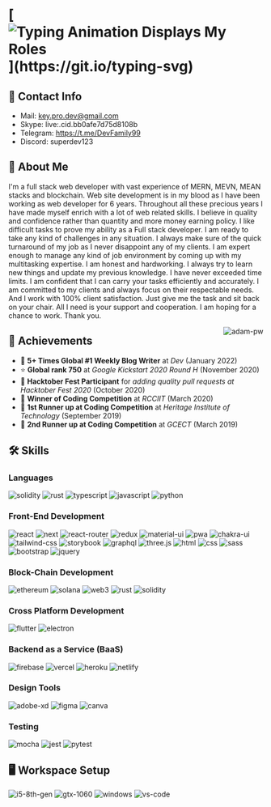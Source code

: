 # [![Typing Animation Displays My Roles](https://readme-typing-svg.herokuapp.com?color=%2336BCF7&lines=Hello+I'm+Full-Stack+Developer;Welcome+to+my+Github+profile;)](https://git.io/typing-svg)

## 📩 Contact Info
- Mail: key.pro.dev@gmail.com
- Skype: live:.cid.bb0afe7d75d8108b
- Telegram: https://t.me/DevFamily99
- Discord: superdev123

## 🚀 About Me

I'm a full stack web developer with vast experience of MERN, MEVN, MEAN stacks and blockchain. Web site development is in my blood as I have been working as web developer for 6 years. Throughout all these precious years I have made myself enrich with a lot of web related skills. I believe in quality and confidence rather than quantity and more money earning policy. I like difficult tasks to prove my ability as a Full stack developer. I am ready to take any kind of challenges in any situation. I always make sure of the quick turnaround of my job as I never disappoint any of my clients. I am expert enough to manage any kind of job environment by coming up with my multitasking expertise. I am honest and hardworking. I always try to learn new things and update my previous knowledge. I have never exceeded time limits. I am confident that I can carry your tasks efficiently and accurately. I am committed to my clients and always focus on their respectable needs. And I work with 100% client satisfaction. Just give me the task and sit back on your chair. All I need is your support and cooperation. I am hoping for a chance to work. Thank you.

<p><img align="right" src="https://github.com/Adam-pw/Adam-pw/blob/main/animation_500_kxa883sd.gif" alt="adam-pw" /></p>

## 🏅 Achievements

-   📝 **5+ Times Global #1 Weekly Blog Writer** at _Dev_ (January 2022)
-   ⭐ **Global rank 750** at _Google Kickstart 2020 Round H_ (November 2020)
-   🤝 **Hacktober Fest Participant** for _adding quality pull requests at Hacktober Fest 2020_ (October 2020)
-   🥇 **Winner of Coding Competition** at _RCCIIT_ (March 2020)
-   🥈 **1st Runner up at Coding Competition** at _Heritage Institute of Technology_ (September 2019)
-   🥉 **2nd Runner up at Coding Competition** at _GCECT_ (March 2019)

## 🛠️ Skills

### Languages

![solidity](https://img.shields.io/badge/SOLIDITY-28B6F6?style=for-the-badge&logo=SOLIDITY&logoColor=white)
![rust](https://img.shields.io/badge/RUST-323330?style=for-the-badge&logo=rust&logoColor=white)
![typescript](https://img.shields.io/badge/TypeScript-3178C6?style=for-the-badge&logo=typescript&logoColor=white)
![javascript](https://img.shields.io/badge/JavaScript-323330?style=for-the-badge&logo=javascript&logoColor=F7DF1E)
![python](https://img.shields.io/badge/Python-3776AB?style=for-the-badge&logo=python&logoColor=white)

### Front-End Development

![react](https://img.shields.io/badge/React-20232A?style=for-the-badge&logo=react&logoColor=61DAFB)
![next](https://img.shields.io/badge/Next-000000?style=for-the-badge&logo=nextdotjs&logoColor=FFFFFF)
![react-router](https://img.shields.io/badge/React_Router-CA4245?style=for-the-badge&logo=react-router&logoColor=white)
![redux](https://img.shields.io/badge/Redux-593D88?style=for-the-badge&logo=redux&logoColor=white)
![material-ui](https://img.shields.io/badge/Material_UI-0081CB?style=for-the-badge&logo=mui&logoColor=white)
![pwa](https://img.shields.io/badge/Progressive_Web_App-4285F4?style=for-the-badge&logo=googlechrome&logoColor=white)
![chakra-ui](https://img.shields.io/badge/Chakra_UI-319795?style=for-the-badge&logo=chakra-ui&logoColor=white)
![tailwind-css](https://img.shields.io/badge/tailwind_css-06B6D4?style=for-the-badge&logo=tailwind-css&logoColor=white)
![storybook](https://img.shields.io/badge/storybook-FF4785?style=for-the-badge&logo=storybook&logoColor=white)
![graphql](https://img.shields.io/badge/GraphQL-E434AA?style=for-the-badge&logo=graphql&logoColor=white)
![three.js](https://img.shields.io/badge/Three.js-000000?style=for-the-badge&logo=three.js&logoColor=white)
![html](https://img.shields.io/badge/HTML5-E34F26?style=for-the-badge&logo=html5&logoColor=white)
![css](https://img.shields.io/badge/CSS3-1572B6?style=for-the-badge&logo=css3&logoColor=white)
![sass](https://img.shields.io/badge/SASS-CC6699?style=for-the-badge&logo=sass&logoColor=white)
![bootstrap](https://img.shields.io/badge/Bootstrap-563D7C?style=for-the-badge&logo=bootstrap&logoColor=white)
![jquery](https://img.shields.io/badge/jQuery-0769AD?style=for-the-badge&logo=jquery&logoColor=white)

### Block-Chain Development
![ethereum](https://img.shields.io/badge/Ethereum-3C3C3D?style=for-the-badge&logo=ethereum&logoColor=white)
![solana](https://img.shields.io/badge/Solana-3C3C3D?style=for-the-badge&logo=solana&logoColor=white)
![web3](https://img.shields.io/badge/Web_3-F16822?style=for-the-badge&logo=web3.js&logoColor=white)
![rust](https://img.shields.io/badge/Rust-363636?style=for-the-badge&logo=rust&logoColor=white)
![solidity](https://img.shields.io/badge/Solidity-363636?style=for-the-badge&logo=solidity&logoColor=white)


### Cross Platform Development

![flutter](https://img.shields.io/badge/Flutter-28B6F6?style=for-the-badge&logo=flutter&logoColor=white)
![electron](https://img.shields.io/badge/Electron-2C2E3B?style=for-the-badge&logo=electron&logoColor=white)

### Backend as a Service (BaaS)

![firebase](https://img.shields.io/badge/Firebase-ffaa00?style=for-the-badge&logo=Firebase&logoColor=white)
![vercel](https://img.shields.io/badge/Vercel-000000?style=for-the-badge&logo=Vercel&logoColor=white)
![heroku](https://img.shields.io/badge/Heroku-430098?style=for-the-badge&logo=heroku&logoColor=white)
![netlify](https://img.shields.io/badge/Netlify-00C7B7?style=for-the-badge&logo=netlify&logoColor=white)

### Design Tools

![adobe-xd](https://img.shields.io/badge/adobe_xd-470137?style=for-the-badge&logo=adobe-xd&logoColor=white)
![figma](https://img.shields.io/badge/figma-000000?style=for-the-badge&logo=figma&logoColor=white)
![canva](https://img.shields.io/badge/canva-00C4CC?style=for-the-badge&logo=canva&logoColor=white)

### Testing

![mocha](https://img.shields.io/badge/Mocha-8D6748?style=for-the-badge&logo=mocha&logoColor=white)
![jest](https://img.shields.io/badge/Jest-C21325?style=for-the-badge&logo=jest&logoColor=white)
![pytest](https://img.shields.io/badge/Pytest-3776AB?style=for-the-badge&logo=python&logoColor=white)

## 🖥️ Workspace Setup

![i5-8th-gen](https://img.shields.io/badge/Intel-Core_i5_8th-0071C5?style=for-the-badge&logo=intel&logoColor=white)
![gtx-1060](https://img.shields.io/badge/NVIDIA-GTX_1060-76B900?style=for-the-badge&logo=nvidia&logoColor=white)
![windows](https://img.shields.io/badge/Windows_10-0078D6?style=for-the-badge&logo=windows&logoColor=white)
![vs-code](https://img.shields.io/badge/VS_Code-007ACC?style=for-the-badge&logo=Visual-Studio-Code&logoColor=white)
